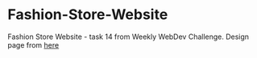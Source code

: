 # Fashion-Store-Website
Fashion Store Website - task 14 from Weekly WebDev Challenge.
Design page from [here](http://downloadpsd.com/templates/fashion-store-website-template-free-psd)

